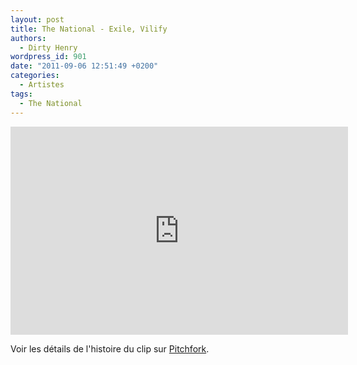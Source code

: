 ```yaml
---
layout: post
title: The National - Exile, Vilify
authors:
  - Dirty Henry
wordpress_id: 901
date: "2011-09-06 12:51:49 +0200"
categories:
  - Artistes
tags:
  - The National
---
```


<iframe width="540" height="333" src="http://www.youtube.com/embed/M4X6q7rKGd0" frameborder="0" allowfullscreen></iframe>

Voir les détails de l'histoire du clip sur
[Pitchfork](http://pitchfork.com/news/43486-video-the-national-exile-vilify/).
